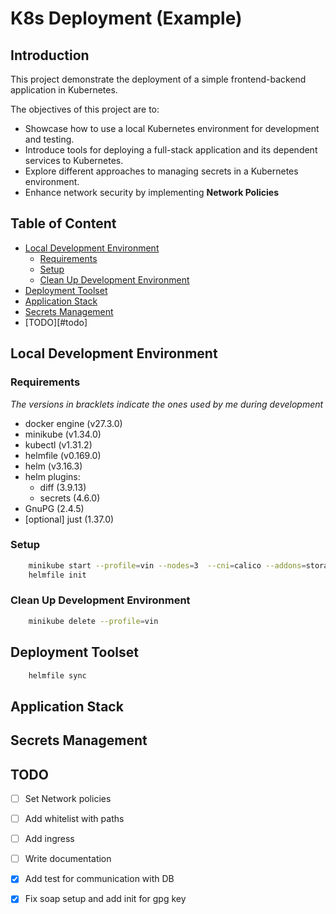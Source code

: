 # K8s Deployment (Example)

## Introduction

This project demonstrate the deployment of a simple frontend-backend application in Kubernetes.

The objectives of this project are to:
* Showcase how to use a local Kubernetes environment for development and testing.
* Introduce tools for deploying a full-stack application and its dependent services to Kubernetes.
* Explore different approaches to managing secrets in a Kubernetes environment.
* Enhance network security by implementing **Network Policies**

## Table of Content

* [Local Development Environment](#local-development-environment)
  * [Requirements](#requirements)
  * [Setup](#setup)
  * [Clean Up Development Environment](#clean-up-development-environment)
* [Deployment Toolset](#deployment-toolset)
* [Application Stack](#application-stack)
* [Secrets Management](#secrets-management)
* [TODO][#todo]

## Local Development Environment

### Requirements
*The versions in bracklets indicate the ones used by me during development*

* docker engine (v27.3.0)
* minikube (v1.34.0)
* kubectl (v1.31.2) 
* helmfile (v0.169.0)
* helm (v3.16.3)
* helm plugins: 
  - diff (3.9.13)
  - secrets (4.6.0)
* GnuPG (2.4.5)
* [optional] just (1.37.0)

### Setup

```sh
    minikube start --profile=vin --nodes=3  --cni=calico --addons=storage-provisioner
    helmfile init
```

### Clean Up Development Environment

```sh
    minikube delete --profile=vin
```

## Deployment Toolset


```sh
    helmfile sync
```

## Application Stack 

## Secrets Management

## TODO

* [ ] Set Network policies
* [ ] Add whitelist with paths
* [ ] Add ingress
* [ ] Write documentation
* [x] Add test for communication with DB
* [x] Fix soap setup and add init for gpg key

